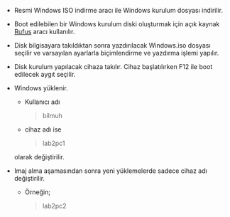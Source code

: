 - Resmi Windows ISO indirme aracı ile Windows kurulum dosyası indirilir.
- Boot edilebilen bir Windows kurulum diski oluşturmak için açık kaynak [Rufus](https://rufus.ie/tr/) aracı kullanılır.
- Disk bilgisayara takıldıktan sonra yazdırılacak Windows.iso dosyası seçilir ve varsayılan ayarlarla biçimlendirme ve yazdırma işlemi yapılır.
- Disk kurulum yapılacak cihaza takılır. Cihaz başlatılırken F12 ile boot edilecek aygıt seçilir.
- Windows yüklenir.
  - Kullanıcı adı
      > bilmuh
  
  -  cihaz adı ise
      > lab2pc1
  
  olarak değiştirilir.
- Imaj alma aşamasından sonra yeni yüklemelerde sadece cihaz adı değiştirilir.
  - Örneğin;
    > lab2pc2


